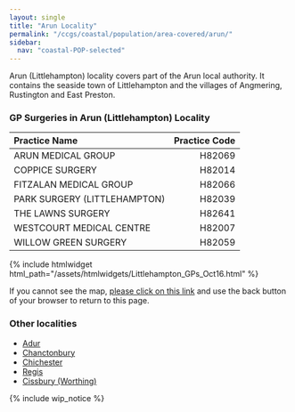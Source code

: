 ```yaml
---
layout: single
title: "Arun Locality"
permalink: "/ccgs/coastal/population/area-covered/arun/"
sidebar:
  nav: "coastal-POP-selected"
---
```


Arun (Littlehampton) locality covers part of the Arun local authority. It contains the seaside town of Littlehampton and the villages of Angmering, Rustington and East Preston.
 
### GP Surgeries in Arun (Littlehampton) Locality

| Practice Name | Practice Code |
|:--------------|--------------:|
| ARUN MEDICAL GROUP | H82069 |
| COPPICE SURGERY | H82014 |
| FITZALAN MEDICAL GROUP | H82066 |
| PARK SURGERY (LITTLEHAMPTON) | H82039 |
| THE LAWNS SURGERY | H82641 |
| WESTCOURT MEDICAL CENTRE | H82007 |
| WILLOW GREEN SURGERY | H82059 |

{% include htmlwidget html_path="/assets/htmlwidgets/Littlehampton_GPs_Oct16.html" %}

<!-- <iframe src="http://jsna.westsussex.gov.uk/wp-content/uploads/2016/10/Littlehampton_GPs_Oct16.html" width="100%" height="400"></iframe> -->

If you cannot see the map, [please click on this link](/assets/htmlwidgets/Littlehampton_GPs_Oct16.html) and use the back button of your browser to return to this page.

### Other localities

- [Adur](/ccgs/coastal/population/area-covered/adur/)
- [Chanctonbury](/ccgs/coastal/population/area-covered/chanctonbury/)
- [Chichester](/ccgs/coastal/population/area-covered/chichester/)
- [Regis](/ccgs/coastal/population/area-covered/regis/)
- [Cissbury (Worthing)](/ccgs/coastal/population/area-covered/cissbury-worthing/)

{% include wip_notice %}